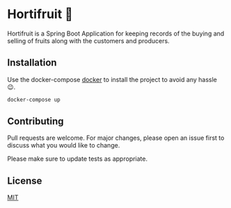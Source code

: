 # Hortifruit 🎃

Hortifruit is a Spring Boot Application for keeping records of the buying and selling of fruits along with the customers and producers. 

## Installation

Use the docker-compose [docker](https://www.docker.com/) to install the project to avoid any hassle 😉.

```bash
docker-compose up
```

## Contributing
Pull requests are welcome. For major changes, please open an issue first to discuss what you would like to change.

Please make sure to update tests as appropriate.

## License
[MIT](https://choosealicense.com/licenses/mit/)